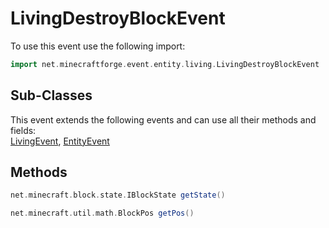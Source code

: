 # LivingDestroyBlockEvent

To use this event use the following import:
```groovy
import net.minecraftforge.event.entity.living.LivingDestroyBlockEvent
```

## Sub-Classes
This event extends the following events and can use all their methods and fields: <br>
[LivingEvent](living_event.md), [EntityEvent](entity_event.md)

## Methods
```groovy
net.minecraft.block.state.IBlockState getState()
```

```groovy
net.minecraft.util.math.BlockPos getPos()
```

